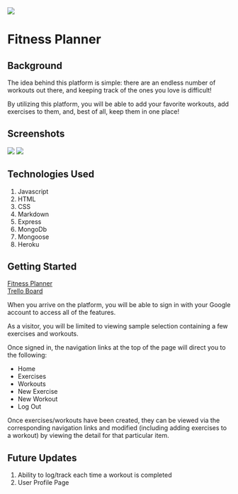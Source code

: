 <img src="https://i.imgur.com/SmA7rcP.jpg">

# Fitness Planner

## Background

The idea behind this platform is simple: there are an endless number of workouts out there, and keeping track of the ones you love is difficult!

By utilizing this platform, you will be able to add your favorite workouts, add exercises to them, and, best of all, keep them in one place!

## Screenshots

<img src="https://i.imgur.com/hTWAwXt.png">

<img src="https://i.imgur.com/8qbRmh7.png">


## Technologies Used

1. Javascript
2. HTML
3. CSS
4. Markdown
5. Express
6. MongoDb
7. Mongoose
8. Heroku

## Getting Started

[Fitness Planner](https://fitness-planner-621.herokuapp.com/)<br>
[Trello Board](https://trello.com/b/TiiQjqaC)

When you arrive on the platform, you will be able to sign in with your Google account to access all of the features.

As a visitor, you will be limited to viewing sample selection containing a few exercises and workouts.

Once signed in, the navigation links at the top of the page will direct you to the following:

* Home
* Exercises
* Workouts
* New Exercise
* New Workout
* Log Out

Once exercises/workouts have been created, they can be viewed via the corresponding navigation links and modified (including adding exercises to a workout) by viewing the detail for that particular item.

## Future Updates

1. Ability to log/track each time a workout is completed
2. User Profile Page
